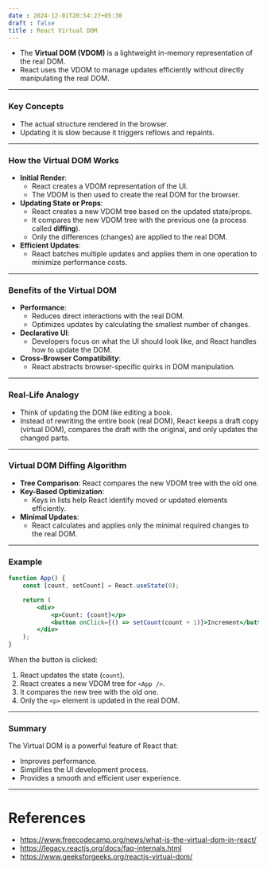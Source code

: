 ```yaml
---
date : 2024-12-01T20:54:27+05:30
draft : false
title : React Virtual DOM
---
```


- The **Virtual DOM (VDOM)** is a lightweight in-memory representation of the real DOM.
- React uses the VDOM to manage updates efficiently without directly manipulating the real DOM.

---
### Key Concepts

- The actual structure rendered in the browser.
- Updating it is slow because it triggers reflows and repaints.

---
### How the Virtual DOM Works

- **Initial Render**:
    - React creates a VDOM representation of the UI.
    - The VDOM is then used to create the real DOM for the browser.
- **Updating State or Props**:
    - React creates a new VDOM tree based on the updated state/props.
    - It compares the new VDOM tree with the previous one (a process called **diffing**).
    - Only the differences (changes) are applied to the real DOM.
- **Efficient Updates**:
    - React batches multiple updates and applies them in one operation to minimize performance costs.

---

### Benefits of the Virtual DOM

- **Performance**:
    - Reduces direct interactions with the real DOM.
    - Optimizes updates by calculating the smallest number of changes.
- **Declarative UI**:
    - Developers focus on what the UI should look like, and React handles how to update the DOM.
- **Cross-Browser Compatibility**:
    - React abstracts browser-specific quirks in DOM manipulation.

---

### Real-Life Analogy

- Think of updating the DOM like editing a book.
- Instead of rewriting the entire book (real DOM), React keeps a draft copy (virtual DOM), compares the draft with the original, and only updates the changed parts.

---

### Virtual DOM Diffing Algorithm

- **Tree Comparison**: React compares the new VDOM tree with the old one.
- **Key-Based Optimization**:
    - Keys in lists help React identify moved or updated elements efficiently.
- **Minimal Updates**:
    - React calculates and applies only the minimal required changes to the real DOM.

---
### Example

```jsx
function App() {
    const [count, setCount] = React.useState(0);

    return (
        <div>
            <p>Count: {count}</p>
            <button onClick={() => setCount(count + 1)}>Increment</button>
        </div>
    );
}
```

When the button is clicked:

1. React updates the state (`count`).
2. React creates a new VDOM tree for `<App />`.
3. It compares the new tree with the old one.
4. Only the `<p>` element is updated in the real DOM.

---
### Summary

The Virtual DOM is a powerful feature of React that:

- Improves performance.
- Simplifies the UI development process.
- Provides a smooth and efficient user experience.

---
# References

- https://www.freecodecamp.org/news/what-is-the-virtual-dom-in-react/
- https://legacy.reactjs.org/docs/faq-internals.html
- https://www.geeksforgeeks.org/reactjs-virtual-dom/